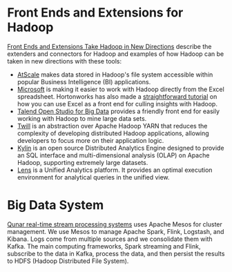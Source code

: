 # Front Ends and Extensions for Hadoop

[Front Ends and Extensions Take Hadoop in New Directions](https://www.linux.com/news/front-ends-and-extensions-take-hadoop-new-directions) describe the extenders and connectors for Hadoop and examples of how Hadoop can be taken in new directions with these tools:

  - [AtScale](http://atscale.com/) makes data stored in Hadoop's file system accessible within popular Business Intelligence (BI) applications.
  - [Microsoft](https://azure.microsoft.com/en-us/documentation/articles/hdinsight-connect-excel-power-query/) is making it easier to work with Hadoop directly from the Excel spreadsheet. Hortonworks has also made a [straightforward tutorial](http://hortonworks.com/hadoop-tutorial/partner-tutorial-microsoft/) on how you can use Excel as a front end for culling insights with Hadoop.
  - [Talend Open Studio for Big Data](https://www.talend.com/landing-download-ppc/big-data?device=c&lang=en&utm_source=google&utm_medium=cpc&utm_campaign=NA%20Search%20-%20Branded%20-%20TOS&src=GoogleAdwordsOD_US&kid=null&utm_term=%2Btalend%20%2Bopen%20%2Bstudio&utm_content=talend%20open%20studio%20-%20epmb&utm_creative=85473310600&gclid=CO7gl-6zt84CFU-Bfgods60AGA) provides a friendly front end for easily working with Hadoop to mine large data sets.
  - [Twill](twill.apache.org/) is an abstraction over Apache Hadoop YARN that reduces the complexity of developing distributed Hadoop applications, allowing developers to focus more on their application logic.
  - [Kylin](kylin.apache.org/) is an open source Distributed Analytics Engine designed to provide an SQL interface and multi-dimensional analysis (OLAP) on Apache Hadoop, supporting extremely large datasets.
  - [Lens](https://lens.apache.org/) is a Unified Analytics platform. It provides an optimal execution environment for analytical queries in the unified view.

# Big Data System

[Qunar real-time stream processing systems](http://www.techrepublic.com/article/how-a-big-data-hack-brought-a-300x-performance-bump-and-killed-a-major-bottleneck/) uses Apache Mesos for cluster management. We use Mesos to manage Apache Spark, Flink, Logstash, and Kibana. Logs come from multiple sources and we consolidate them with Kafka. The main computing frameworks, Spark streaming and Flink, subscribe to the data in Kafka, process the data, and then persist the results to HDFS (Hadoop Distributed File System).
